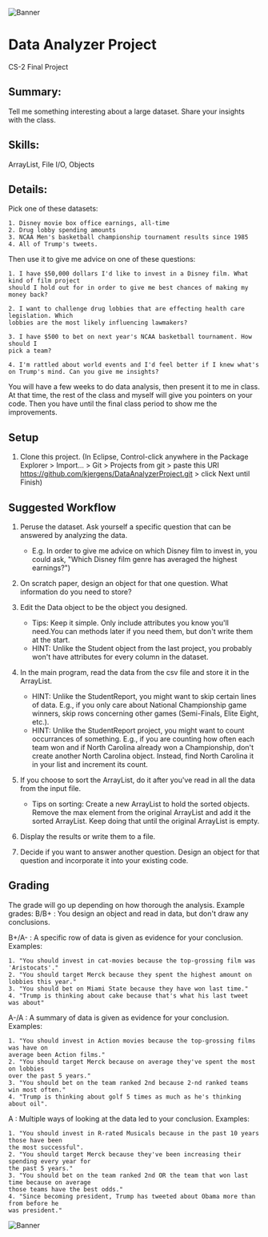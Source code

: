 ![Banner](https://kjergens.github.io/DataAnalyzerProject/data-analytics.png)

# Data Analyzer Project
CS-2 Final Project

## Summary: 
Tell me something interesting about a large dataset. Share your insights with the class.

## Skills:
ArrayList, File I/O, Objects

## Details:
Pick one of these datasets:

	1. Disney movie box office earnings, all-time
	2. Drug lobby spending amounts
	3. NCAA Men's basketball championship tournament results since 1985
	4. All of Trump's tweets.

Then use it to give me advice on one of these questions:

	1. I have $50,000 dollars I'd like to invest in a Disney film. What kind of film project 
	should I hold out for in order to give me best chances of making my money back?

	2. I want to challenge drug lobbies that are effecting health care legislation. Which 
	lobbies are the most likely influencing lawmakers?

	3. I have $500 to bet on next year's NCAA basketball tournament. How should I 
	pick a team? 

	4. I'm rattled about world events and I'd feel better if I knew what's 
	on Trump's mind. Can you give me insights? 

You will have a few weeks to do data analysis, then present it to me in class. At that time, the rest of the class and myself will give you pointers on your code. Then you have until the final class period to show me the improvements.

## Setup
1. Clone this project. (In Eclipse, Control-click anywhere in the Package Explorer > Import... > Git > Projects from git > paste this URI https://github.com/kjergens/DataAnalyzerProject.git > click Next until Finish)

## Suggested Workflow
1. Peruse the dataset. Ask yourself a specific question that can be answered by analyzing the data. 
	- E.g. In order to give me advice on which Disney film to invest in, you could ask, "Which Disney film genre has averaged the highest earnings?") 

2. On scratch paper, design an object for that one question. What information do you need to store?
  
3. Edit the Data object to be the object you designed. 
	- Tips: Keep it simple. Only include attributes you know you'll need.You can methods later if you need them, but don't write them at the start.
	- HINT: Unlike the Student object from the last project, you probably won't have attributes for every column in the dataset. 

4. In the main program, read the data from the csv file and store it in the ArrayList.
	- HINT: Unlike the StudentReport, you might want to skip certain lines of data. E.g., if you only care about National Championship game winners, skip rows concerning other games (Semi-Finals, Elite Eight, etc.).
	- HINT: Unlike the StudentReport project, you might want to count occurrances of something. E.g., if you are counting how often each team won and if North Carolina already won a Championship, don't create another North Carolina object. Instead, find North Carolina it in your list and increment its count.
  
5. If you choose to sort the ArrayList, do it after you've read in all the data from the input file. 
	- Tips on sorting: Create a new ArrayList to hold the sorted objects. Remove the max element from the original ArrayList and add it the sorted ArrayList. Keep doing that until the original ArrayList is empty.
  
6. Display the results or write them to a file.
  
7. Decide if you want to answer another question. Design an object for that question and incorporate it into your existing code.

## Grading
The grade will go up depending on how thorough the analysis. Example grades:
B/B+ : You design an object and read in data, but don't draw any conclusions.

B+/A- : A specific row of data is given as evidence for your conclusion. Examples:

	1. "You should invest in cat-movies because the top-grossing film was 
	'Aristocats'."
	2. "You should target Merck because they spent the highest amount on 
	lobbies this year."
	3. "You should bet on Miami State because they have won last time."
	4. "Trump is thinking about cake because that's what his last tweet was about"
	
A-/A : A summary of data is given as evidence for your conclusion. Examples:

	1. "You should invest in Action movies because the top-grossing films was have on 
	average been Action films."
	2. "You should target Merck because on average they've spent the most on lobbies 
	over the past 5 years."
	3. "You should bet on the team ranked 2nd because 2-nd ranked teams win most often."
	4. "Trump is thinking about golf 5 times as much as he's thinking about oil".
	
A : Multiple ways of looking at the data led to your conclusion. Examples:

	1. "You should invest in R-rated Musicals because in the past 10 years those have been 
	the most successful".
	2. "You should target Merck because they've been increasing their spending every year for 
	the past 5 years."
	3. "You should bet on the team ranked 2nd OR the team that won last time because on average 
	those teams have the best odds."
	4. "Since becoming president, Trump has tweeted about Obama more than from before he
	was president."
   
![Banner](https://kjergens.github.io/DataAnalyzerProject/data-analytics.png)

